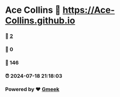 # Ace Collins :link: https://Ace-Collins.github.io 
### :page_facing_up: [2](https://Ace-Collins.github.io/tag.html) 
### :speech_balloon: 0 
### :hibiscus: 146 
### :alarm_clock: 2024-07-18 21:18:03 
### Powered by :heart: [Gmeek](https://github.com/Meekdai/Gmeek)
